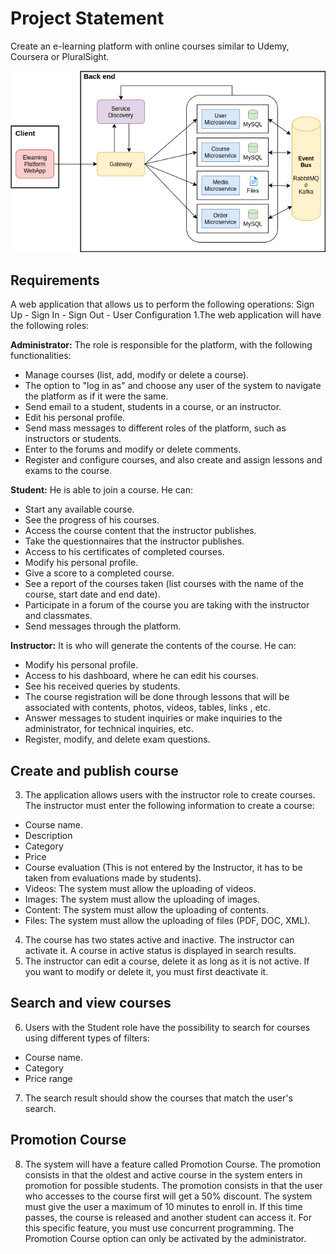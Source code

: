 # Project Statement

Create an e-learning platform with online courses similar to Udemy, Coursera or PluralSight.

![High-level Overview Architecture](https://github.com/mlopez383/spring-boot-practice/blob/develop/misc/MicroserviceArchitecture.png?raw=true)

## Requirements
A web application that allows us to perform the following operations:
Sign Up - Sign In - Sign Out - User Configuration
1.The web application will have the following roles:

**Administrator:** The role is responsible for the platform, with the following functionalities:
- Manage courses (list, add, modify or delete a course).
- The option to "log in as" and choose any user of the system to navigate the platform as if it were the same.
- Send email to a student, students in a course, or an instructor.
- Edit his personal profile.
- Send mass messages to different roles of the platform, such as instructors or students.
- Enter to the forums and modify or delete comments.
- Register and configure courses, and also create and assign lessons and exams to the course.

**Student:** He is able to join a course. He can:
- Start any available course.
- See the progress of his courses.
- Access the course content that the instructor publishes.
- Take the questionnaires that the instructor publishes.
- Access to his certificates of completed courses.
- Modify his personal profile.
- Give a score to a completed course.
- See a report of the courses taken (list courses with the name of the course, start date and end date).
- Participate in a forum of the course you are taking with the instructor and classmates.
- Send messages through the platform.

**Instructor:** It is who will generate the contents of the course. He can:
- Modify his personal profile.
- Access to his dashboard, where he can edit his courses.
- See his received queries by students.
- The course registration will be done through lessons that will be associated with contents, photos, videos, tables, links , etc.
- Answer messages to student inquiries or make inquiries to the administrator, for technical inquiries, etc.
- Register, modify, and delete exam questions.

## Create and publish course
3. The application allows users with the instructor role to create courses. The instructor must enter the following information to create a course:
- Course name.
- Description
- Category
- Price
- Course evaluation (This is not entered by the Instructor, it has to be taken from evaluations made by students).
- Videos: The system must allow the uploading of videos.
- Images: The system must allow the uploading of images.
- Content: The system must allow the uploading of contents.
- Files: The system must allow the uploading of files (PDF, DOC, XML).

4. The course has two states active and inactive. The instructor can activate it. A course in active status is displayed in search results.
5. The instructor can edit a course, delete it as long as it is not active. If you want to modify or delete it, you must first deactivate it.

## Search and view courses
6. Users with the Student role have the possibility to search for courses using different types of filters:
- Course name.
- Category
- Price range

7. The search result should show the courses that match the user's search.

## Promotion Course
8. The system will have a feature called Promotion Course. The promotion consists in that the oldest and active course in the system enters in promotion for possible students. The promotion consists in that the user who accesses to the course first will get a 50% discount. The system must give the user a maximum of 10 minutes to enroll in. If this time passes, the course is released and another student can access it. For this specific feature, you must use concurrent programming. The Promotion Course option can only be activated by the administrator.
